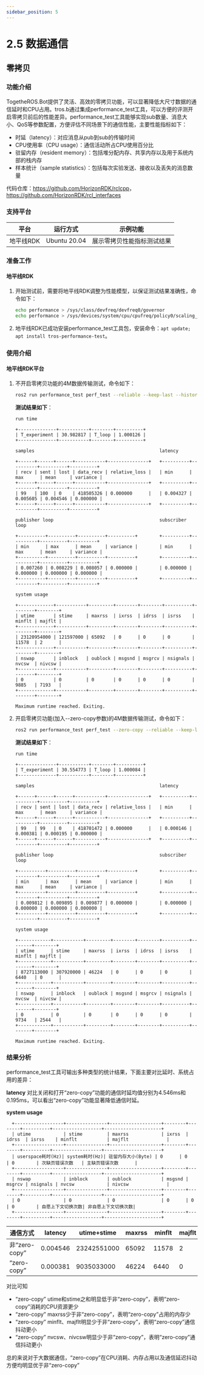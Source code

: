 ```yaml
---
sidebar_position: 5
---
```


# 2.5 数据通信

## 零拷贝

### 功能介绍

TogetheROS.Bot提供了灵活、高效的零拷贝功能，可以显著降低大尺寸数据的通信延时和CPU占用。tros.b通过集成performance_test工具，可以方便的评测开启零拷贝前后的性能差异。performance_test工具能够实现sub数量、消息大小、QoS等参数配置，方便评估不同场景下的通信性能，主要性能指标如下：

- 时延（latency）：对应消息从pub到sub的传输时间
- CPU使用率（CPU usage）：通信活动所占CPU使用百分比
- 驻留内存（resident memory）：包括堆分配内存、共享内存以及用于系统内部的栈内存
- 样本统计（sample statistics）：包括每次实验发送、接收以及丢失的消息数量

代码仓库：<https://github.com/HorizonRDK/rclcpp>，<https://github.com/HorizonRDK/rcl_interfaces>

### 支持平台

| 平台    | 运行方式      | 示例功能                       |
| ------- | ------------ | ------------------------------ |
| 地平线RDK| Ubuntu 20.04 | 展示零拷贝性能指标测试结果 |

### 准备工作

#### 地平线RDK

1. 开始测试前，需要将地平线RDK调整为性能模型，以保证测试结果准确性，命令如下：

   ```bash
   echo performance > /sys/class/devfreq/devfreq0/governor
   echo performance > /sys/devices/system/cpu/cpufreq/policy0/scaling_governor 
   ```

2. 地平线RDK已成功安装performance_test工具包，安装命令：`apt update; apt install tros-performance-test`。

### 使用介绍

#### 地平线RDK平台

1. 不开启零拷贝功能的4M数据传输测试，命令如下：

    ```bash
    ros2 run performance_test perf_test --reliable --keep-last --history-depth 10 -s 1 -m Array4m -r 100 --max-runtime 30
    ```

    **测试结果如下**：

    ```dotnetcli
    run time

    +--------------+-----------+--------+----------+
    | T_experiment | 30.982817 | T_loop | 1.000126 |
    +--------------+-----------+--------+----------+

    samples                                              latency

    +------+------+------+-----------+---------------+   +----------+----------+----------+----------+
    | recv | sent | lost | data_recv | relative_loss |   | min      | max      | mean     | variance |
    +------+------+------+-----------+---------------+   +----------+----------+----------+----------+
    | 99   | 100  | 0    | 418505326 | 0.000000      |   | 0.004327 | 0.005605 | 0.004546 | 0.000000 |
    +------+------+------+-----------+---------------+   +----------+----------+----------+----------+

    publisher loop                                       subscriber loop

    +----------+----------+----------+----------+        +----------+----------+----------+----------+
    | min      | max      | mean     | variance |        | min      | max      | mean     | variance |
    +----------+----------+----------+----------+        +----------+----------+----------+----------+
    | 0.007260 | 0.008229 | 0.008057 | 0.000000 |        | 0.000000 | 0.000000 | 0.000000 | 0.000000 |
    +----------+----------+----------+----------+        +----------+----------+----------+----------+

    system usage

    +-------------+-----------+---------+--------+--------+----------+--------+--------+
    | utime       | stime     | maxrss  | ixrss  | idrss  | isrss    | minflt | majflt |
    +-------------+-----------+---------+--------+--------+----------+--------+--------+
    | 23120954000 | 121597000 | 65092   | 0      | 0      | 0        | 11578  | 2      |
    +-------------+-----------+---------+--------+--------+----------+--------+--------+
    | nswap       | inblock   | oublock | msgsnd | msgrcv | nsignals | nvcsw  | nivcsw |
    +-------------+-----------+---------+--------+--------+----------+--------+--------+
    | 0           | 0         | 0       | 0      | 0      | 0        | 9885   | 7193   |
    +-------------+-----------+---------+--------+--------+----------+--------+--------+

    Maximum runtime reached. Exiting.
    ```

2. 开启零拷贝功能(加入--zero-copy参数)的4M数据传输测试，命令如下：

      ```bash
      ros2 run performance_test perf_test --zero-copy --reliable --keep-last --history-depth 10 -s 1 -m Array4m -r 100 --max-runtime 30
      ```

    **测试结果如下**：

    ```dotnetcli
    run time

    +--------------+-----------+--------+----------+
    | T_experiment | 30.554773 | T_loop | 1.000084 |
    +--------------+-----------+--------+----------+

    samples                                              latency

    +------+------+------+-----------+---------------+   +----------+----------+----------+----------+
    | recv | sent | lost | data_recv | relative_loss |   | min      | max      | mean     | variance |
    +------+------+------+-----------+---------------+   +----------+----------+----------+----------+
    | 99   | 99   | 0    | 418701472 | 0.000000      |   | 0.000146 | 0.000381 | 0.000195 | 0.000000 |
    +------+------+------+-----------+---------------+   +----------+----------+----------+----------+

    publisher loop                                       subscriber loop

    +----------+----------+----------+----------+        +----------+----------+----------+----------+
    | min      | max      | mean     | variance |        | min      | max      | mean     | variance |
    +----------+----------+----------+----------+        +----------+----------+----------+----------+
    | 0.009812 | 0.009895 | 0.009877 | 0.000000 |        | 0.000000 | 0.000000 | 0.000000 | 0.000000 |
    +----------+----------+----------+----------+        +----------+----------+----------+----------+

    system usage

    +------------+-----------+---------+--------+--------+----------+--------+--------+
    | utime      | stime     | maxrss  | ixrss  | idrss  | isrss    | minflt | majflt |
    +------------+-----------+---------+--------+--------+----------+--------+--------+
    | 8727113000 | 307920000 | 46224   | 0      | 0      | 0        | 6440   | 0      |
    +------------+-----------+---------+--------+--------+----------+--------+--------+
    | nswap      | inblock   | oublock | msgsnd | msgrcv | nsignals | nvcsw  | nivcsw |
    +------------+-----------+---------+--------+--------+----------+--------+--------+
    | 0          | 0         | 0       | 0      | 0      | 0        | 9734   | 2544   |
    +------------+-----------+---------+--------+--------+----------+--------+--------+

    Maximum runtime reached. Exiting.
    ```

### 结果分析

performance_test工具可输出多种类型的统计结果，下面主要对比延时、系统占用的差异：

**latency**
  对比关闭和打开“zero-copy”功能的通信时延均值分别为4.546ms和0.195ms，可以看出“zero-copy”功能显著降低通信时延。

**system usage**

```dotnetcli
  +------------------+---------------+-------------------+--------+--------+----------+------------------+---------------------+
  | utime            | stime         | maxrss            | ixrss  | idrss  | isrss    | minflt           | majflt              |
  +------------------+---------------+-------------------+--------+--------+----------+------------------+---------------------+
  | userspace耗时(Hz)| system耗时(Hz)| 驻留内存大小(Byte) | 0      | 0      | 0        | 次缺页错误次数   | 主缺页错误次数      |
  +------------------+---------------+-------------------+--------+--------+----------+------------------+---------------------+
  | nswap            | inblock       | oublock           | msgsnd | msgrcv | nsignals | nvcsw            | nivcsw              |
  +------------------+---------------+-------------------+--------+--------+----------+------------------+---------------------+
  | 0                | 0             | 0                 | 0      | 0      | 0        | 自愿上下文切换次数| 非自愿上下文切换次数|
  +------------------+---------------+-------------------+--------+--------+----------+------------------+---------------------+
```

| 通信方式      | latency  | utime+stime |maxrss | minflt | majflt | nvcsw | nivcsw |
| --------------| ---------| ------------|-------|--------|--------|-------|--------|
| 非“zero-copy” | 0.004546 | 23242551000 | 65092 | 11578  |   2    | 9885  |  7193  |
| “zero-copy”   | 0.000381 | 9035033000  | 46224 | 6440   |   0    | 9734  |  2544  |

对比可知

- “zero-copy” utime和stime之和明显低于非“zero-copy”，表明“zero-copy”消耗的CPU资源更少
- “zero-copy” maxrss少于非“zero-copy”，表明“zero-copy”占用的内存少
- “zero-copy” minflt、majflt明显少于非“zero-copy”，表明“zero-copy”通信抖动更小
- “zero-copy” nvcsw、nivcsw明显少于非“zero-copy”，表明“zero-copy”通信抖动更小

总的来说对于大数据通信，“zero-copy”在CPU消耗、内存占用以及通信延迟抖动方便均明显优于非“zero-copy”
